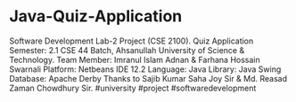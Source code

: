 # Java-Quiz-Application
Software Development Lab-2 Project (CSE 2100).  Quiz Application   Semester: 2.1  CSE 44 Batch,  Ahsanullah University of Science &amp; Technology.  Team Member: Imranul Islam Adnan  &amp; Farhana Hossain Swarnali     Platform: Netbeans IDE 12.2  Language: Java  Library: Java Swing  Database: Apache Derby    Thanks to Sajib Kumar Saha Joy Sir &amp; Md. Reasad Zaman Chowdhury Sir.    #university #project #softwaredevelopment 
